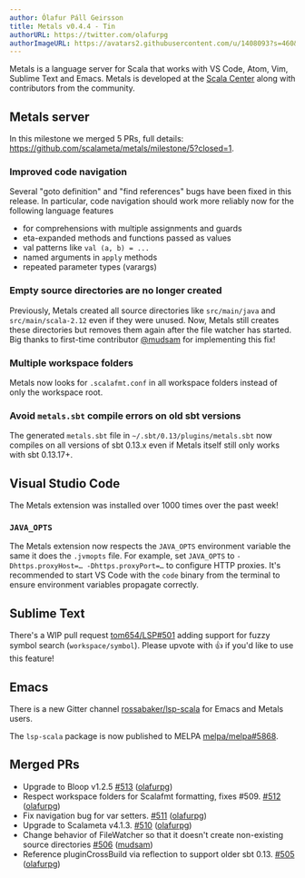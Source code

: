 ```yaml
---
author: Ólafur Páll Geirsson
title: Metals v0.4.4 - Tin
authorURL: https://twitter.com/olafurpg
authorImageURL: https://avatars2.githubusercontent.com/u/1408093?s=460&v=4
---
```


Metals is a language server for Scala that works with VS Code, Atom, Vim,
Sublime Text and Emacs. Metals is developed at the
[Scala Center](https://scala.epfl.ch/) along with contributors from the
community.

<!-- truncate -->

## Metals server

In this milestone we merged 5 PRs, full details:
https://github.com/scalameta/metals/milestone/5?closed=1.

### Improved code navigation

Several "goto definition" and "find references" bugs have been fixed in this
release. In particular, code navigation should work more reliably now for the
following language features

- for comprehensions with multiple assignments and guards
- eta-expanded methods and functions passed as values
- val patterns like `val (a, b) = ...`
- named arguments in `apply` methods
- repeated parameter types (varargs)

### Empty source directories are no longer created

Previously, Metals created all source directories like `src/main/java` and
`src/main/scala-2.12` even if they were unused. Now, Metals still creates these
directories but removes them again after the file watcher has started. Big
thanks to first-time contributor [@mudsam](https://github.com/mudsam) for
implementing this fix!

### Multiple workspace folders

Metals now looks for `.scalafmt.conf` in all workspace folders instead of only
the workspace root.

### Avoid `metals.sbt` compile errors on old sbt versions

The generated `metals.sbt` file in `~/.sbt/0.13/plugins/metals.sbt` now compiles
on all versions of sbt 0.13.x even if Metals itself still only works with sbt
0.13.17+.

## Visual Studio Code

The Metals extension was installed over 1000 times over the past week!

### `JAVA_OPTS`

The Metals extension now respects the `JAVA_OPTS` environment variable the same
it does the `.jvmopts` file. For example, set `JAVA_OPTS` to
`-Dhttps.proxyHost=… -Dhttps.proxyPort=…` to configure HTTP proxies. It's
recommended to start VS Code with the `code` binary from the terminal to ensure
environment variables propagate correctly.

## Sublime Text

There's a WIP pull request
[tom654/LSP#501](https://github.com/tomv564/LSP/pull/501) adding support for
fuzzy symbol search (`workspace/symbol`). Please upvote with 👍 if you'd like to
use this feature!

## Emacs

There is a new Gitter channel
[rossabaker/lsp-scala](https://gitter.im/rossabaker/lsp-scala) for Emacs and
Metals users.

The `lsp-scala` package is now published to MELPA
[melpa/melpa#5868](https://github.com/melpa/melpa/pull/5868).

## Merged PRs

- Upgrade to Bloop v1.2.5 [\#513](https://github.com/scalameta/metals/pull/513)
  ([olafurpg](https://github.com/olafurpg))
- Respect workspace folders for Scalafmt formatting, fixes \#509.
  [\#512](https://github.com/scalameta/metals/pull/512)
  ([olafurpg](https://github.com/olafurpg))
- Fix navigation bug for var setters.
  [\#511](https://github.com/scalameta/metals/pull/511)
  ([olafurpg](https://github.com/olafurpg))
- Upgrade to Scalameta v4.1.3.
  [\#510](https://github.com/scalameta/metals/pull/510)
  ([olafurpg](https://github.com/olafurpg))
- Change behavior of FileWatcher so that it doesn't create non-existing source
  directories [\#506](https://github.com/scalameta/metals/pull/506)
  ([mudsam](https://github.com/mudsam))
- Reference pluginCrossBuild via reflection to support older sbt 0.13.
  [\#505](https://github.com/scalameta/metals/pull/505)
  ([olafurpg](https://github.com/olafurpg))

